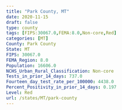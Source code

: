```yaml
---
title: "Park County, MT"
date: 2020-11-15
draft: false
type: county
tags: [FIPS:30067.0,FEMA:8.0,Non-core,Red]
categories: [MT]
County: Park County
State: MT
FIPS: 30067.0
FEMA_Region: 8.0
Population: 16606.0
NCHS_Urban_Rural_Classification: Non-core
Tests_in_prior_14_days: 737.0
Fourteen_day_test_rate_per_100000: 4438.0
Percent_Positivity_in_prior_14_days: 0.197
Level: Red
url: /states/MT/park-county
---
```



